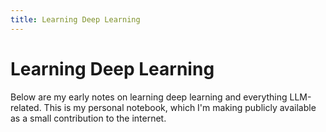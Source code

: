 ```yaml
---
title: Learning Deep Learning
---
```


# Learning Deep Learning

Below are my early notes on learning deep learning and everything LLM-related. This is my personal notebook, which I'm making publicly available as a small contribution to the internet.
